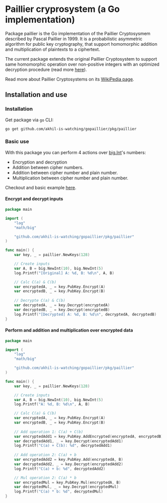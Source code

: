 # Paillier cryprosystem (a Go implementation)

Package paillier is the Go implementation of the Paillier Cryptosysmem described by Pascal Paillier in 1999. It is a probabilistic asymmetric algorithm for public key cryptography, that support homomorphic addition and multiplication of plaintexts to a ciphertext.

The current package extends the original Paillier Cryptosystem to support same homomorphic operation over non-positive integers with an optimized decryption procedure (read more [here](https://eprint.iacr.org/2010/520)).

Read more about Paillier Cryptosystems on its [WikiPedia page](https://en.wikipedia.org/wiki/Paillier_cryptosystem).

## Installation and use

### Installation
Get package via `go` CLI:

```sh
go get github.com/akhil-is-watching/gopaillier/pkg/paillier
```

### Basic use

With this package you can perform 4 actions over [big.Int](https://pkg.go.dev/math/big)'s numbers:
 - Encryption and decryption
 - Addition between cipher numbers.
 - Addition between cipher number and plain number.
 - Multiplication between cipher number and plain number.

Checkout and basic example [here](/examples/basic/main.go).

#### Encrypt and decrypt inputs

```go
package main

import (
    "log"
    "math/big"

    "github.com/akhil-is-watching/gopaillier/pkg/paillier"
)

func main() {
    var key, _ = paillier.NewKeys(128)

    // Create inputs
    var A, B = big.NewInt(10), big.NewInt(5)
    log.Printf("[Original] A: %d, B: %d\n", A, B)

    // Calc C(a) & C(b)
    var encryptedA, _ = key.PubKey.Encrypt(A)
    var encryptedB, _ = key.PubKey.Encrypt(B)
    
    // Decrypte C(a) & C(b)
    var decryptedA, _ = key.Decrypt(encryptedA)
    var decryptedB, _ = key.Decrypt(encryptedB)
    log.Printf("[Decrypted] A: %d, B: %d\n", decryptedA, decryptedB)
}
```

#### Perform and addition and multiplication over encrypted data

```go
package main

import (
    "log"
    "math/big"

    "github.com/akhil-is-watching/gopaillier/pkg/paillier"
)

func main() {
    var key, _ = paillier.NewKeys(128)

    // Create inputs
    var A, B = big.NewInt(10), big.NewInt(5)
    log.Printf("A: %d, B: %d\n", A, B)

    // Calc C(a) & C(b)
    var encryptedA, _ = key.PubKey.Encrypt(A)
    var encryptedB, _ = key.PubKey.Encrypt(B)
    
    // Add operation 1: C(a) + C(b)
    var encryptedAdd1 = key.PubKey.AddEncrypted(encryptedA, encryptedB)
    var decryptedAdd1, _ = key.Decrypt(encryptedAdd1)
    log.Printf("C(a) + C(b): %d", decryptedAdd1)
    
    // Add operation 2: C(a) + b
    var encryptedAdd2 = key.PubKey.Add(encryptedA, B)
    var decryptedAdd2, _ = key.Decrypt(encryptedAdd2)
    log.Printf("C(a) + b: %d", decryptedAdd2)

    // Mul operation 2: C(a) * b
    var encryptedMul = key.PubKey.Mul(encryptedA, B)
    var decryptedMul, _ = key.Decrypt(encryptedMul)
    log.Printf("C(a) * b: %d", decryptedMul)
}
```